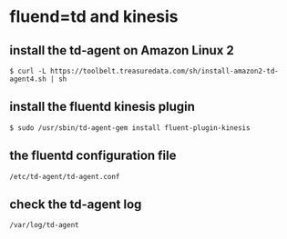 # fluend=td and kinesis

## install the td-agent on Amazon Linux 2

```
$ curl -L https://toolbelt.treasuredata.com/sh/install-amazon2-td-agent4.sh | sh
```

## install the fluentd kinesis plugin

```
$ sudo /usr/sbin/td-agent-gem install fluent-plugin-kinesis
```
## the fluentd configuration file


```
/etc/td-agent/td-agent.conf
```

## check the td-agent log

```
/var/log/td-agent 
```